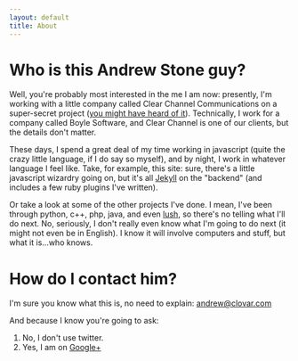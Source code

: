 ```yaml
---
layout: default
title: About
---
```


# Who is this Andrew Stone guy?

Well, you're probably most interested in the me I am now: presently, I'm working with a little
company called Clear Channel Communications on a super-secret project
([you might have heard of it](http://www.mtv.com/news/articles/1667041/lady-gaga-coldplay-i-heart-music-festival.jhtml)).
Technically, I work for a company called Boyle Software, and Clear Channel is one of our clients,
but the details don't matter.

These days, I spend a great deal of my time working in javascript (quite the crazy little language,
if I do say so myself), and by night, I work in whatever language I feel like.  Take, for example,
this site: sure, there's a little javascript wizardry going on, but it's all
[Jekyll](https://github.com/mojombo/jekyll/) on the "backend" (and includes a few ruby plugins I've
written).

Or take a look at some of the other projects I've done.  I mean, I've been through python, c++, 
php, java, and even [lush](http://lush.sourceforge.net/), so there's no telling what I'll do next.
No, seriously, I don't really even know what I'm going to do next (it might not even be in English).
I know it will involve computers and stuff, but what it is...who knows.

# How do I contact him?

I'm sure you know what this is, no need to explain: <andrew@clovar.com>

And because I know you're going to ask:

1. No, I don't use twitter.
1. Yes, I am on [Google+](https://plus.google.com/114571747298983337712/)
